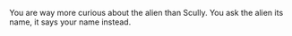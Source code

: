 You are way more curious about the alien than Scully. You ask the alien its name, it says your name instead.

